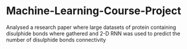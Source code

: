 # Machine-Learning-Course-Project
Analysed a research paper where large datasets of protein containing disulphide bonds where gathered and 2-D RNN was used to predict the number of disulphide bonds connectivity
